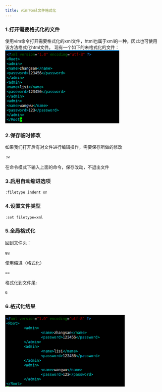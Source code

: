 ```yaml
---
title: vim下xml文件格式化
---
```


### 1.打开需要格式化的文件

使用vim命令打开需要格式化的xml文件，html也属于xml的一种，因此也可使用该方法格式化html文件。
现有一个如下的未格式化的文件：
![origin image](https://raw.githubusercontent.com/yangdage/images/master/20160330/20160328154539.png)

### 2.保存临时修改
如果我们打开后有对文件进行编辑操作，需要保存所做的修改

```bash
:w
```
在命令模式下输入上面的命令，保存改动，不退出文件

### 3.启用自动缩进选项

```bash
:filetype indent on
```

### 4.设置文件类型

```bash
:set filetype=xml
```

### 5.全局格式化

回到文件头：

``` bash
gg
```
使用缩进（格式化）
```bash
==
```

格式化到文件尾:

```bash
G
```

### 6.格式化结果
![origin image](https://raw.githubusercontent.com/yangdage/images/master/20160330/20160330115035.png)